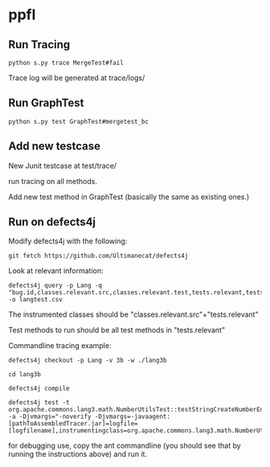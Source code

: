 # ppfl

## Run Tracing
```
python s.py trace MergeTest#fail
```

Trace log will be generated at trace/logs/

## Run GraphTest
```
python s.py test GraphTest#mergetest_bc
```

## Add new testcase
New Junit testcase at test/trace/

run tracing on all methods.

Add new test method in GraphTest (basically the same as existing ones.)

## Run on defects4j
Modify defects4j with the following:

```
git fetch https://github.com/Ultimanecat/defects4j
```

Look at relevant information:

```
defects4j query -p Lang -q "bug.id,classes.relevant.src,classes.relevant.test,tests.relevant,tests.trigger"  -o langtest.csv
```

The instrumented classes should be "classes.relevant.src"+"tests.relevant"

Test methods to run should be all test methods in "tests.relevant"

Commandline tracing example:

```
defects4j checkout -p Lang -v 3b -w ./lang3b

cd lang3b

defects4j compile

defects4j test -t org.apache.commons.lang3.math.NumberUtilsTest::testStringCreateNumberEnsureNoPrecisionLoss -a -Djvmargs="-noverify -Djvmargs=-javaagent:[pathToAssembledTracer.jar]=logfile=[logfilename],instrumentingclass=org.apache.commons.lang3.math.NumberUtils:org.apache.commons.lang3.StringUtils:org.apache.commons.lang3.math.NumberUtilsTest"
```

for debugging use, copy the ant commandline (you should see that by running the instructions above) and run it.


